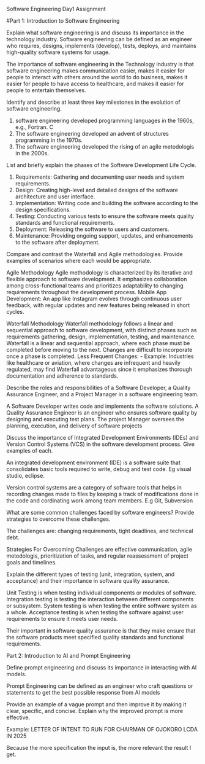 Software Engineering Day1 Assignment

#Part 1: Introduction to Software Engineering

Explain what software engineering is and discuss its importance in the technology industry. 
Software engineering can be defined as an engineer who requires, designs, implements (develop), tests, deploys, and maintains high-quality software systems for usage. 

The importance of software engineering in the Technology industry is that software engineering makes communication easier, makes it easier for people to interact with others around the world to do business, makes it easier for people to have access to healthcare, and makes it easier for people to entertain themselves.

Identify and describe at least three key milestones in the evolution of software engineering.
1. software engineering developed programming languages in the 1960s, e.g., Fortran. C
2. The software engineering developed an advent of structures programming in the 1970s.
3. The software engineering developed the rising of an agile metodologis in the 2000s.

List and briefly explain the phases of the Software Development Life Cycle.
1. Requirements: Gathering and documenting user needs and system requirements.
2. Design: Creating high-level and detailed designs of the software architecture and user interface.
3. Implementation: Writing code and building the software according to the design specifications.
4. Testing: Conducting various tests to ensure the software meets quality standards and functional requirements.
5. Deployment: Releasing the software to users and customers.
6. Maintenance: Providing ongoing support, updates, and enhancements to the software after deployment.

Compare and contrast the Waterfall and Agile methodologies. Provide examples of scenarios where each would be appropriate.

Agile Methodology
Agile methodology is characterized by its iterative and flexible approach to software development. It emphasizes collaboration among cross-functional teams and prioritizes adaptability to changing requirements throughout the development process. Mobile App Development: An app like Instagram evolves through continuous user feedback, with regular updates and new features being released in short cycles.

Waterfall Methodology
Waterfall methodology follows a linear and sequential approach to software development, with distinct phases such as requirements gathering, design, implementation, testing, and maintenance. Waterfall is a linear and sequential approach, where each phase must be completed before moving to the next. Changes are difficult to incorporate once a phase is completed. Less Frequent Changes: - Example: Industries like healthcare or aviation, where changes are infrequent and heavily regulated, may find Waterfall advantageous since it emphasizes thorough documentation and adherence to standards.

Describe the roles and responsibilities of a Software Developer, a Quality Assurance Engineer, and a Project Manager in a software engineering team.

A Software Developer writes code and implements the software solutions.
A Quality Assurance Engineer is an engineer who ensures software quality by designing and executing test plans.
The project Manager oversees the planning, execution, and delivery of software projects 

Discuss the importance of Integrated Development Environments (IDEs) and Version Control Systems (VCS) in the software development process. Give examples of each.

An integrated development environment (IDE) is a software suite that consolidates basic tools required to write, debug and test code. Eg visual studio, eclipse.

Version control systems are a category of software tools that helps in recording changes made to files by keeping a track of modifications done in the code and cordinating work among team members. E.g Git, Subversion

What are some common challenges faced by software engineers? Provide strategies to overcome these challenges.  

The challenges are: changing requirements, tight deadlines, and technical debt.

Strategies For Overcoming Challenges are effective communication, agile metodologis, prioritization of tasks, and regular reassessment of project goals and timelines.

Explain the different types of testing (unit, integration, system, and acceptance) and their importance in software quality assurance.

Unit Testing is when testing individual components or modules of software.
Integration testing is testing the interaction between different components or subsystem.
System testing is when testing the entire software system as a whole.
Acceptance testing is when testing the software against user requirements to ensure it meets user needs. 

Their important in software quality assurance is that they make ensure that the software products meet specified quality standards and functional requirements.

Part 2: Introduction to AI and Prompt Engineering

Define prompt engineering and discuss its importance in interacting with AI models.

Prompt Engineering can be defined as an engineer who craft questions or statements to get the best possible response from AI models

Provide an example of a vague prompt and then improve it by making it clear, specific, and concise. Explain why the improved prompt is more effective.

Example: LETTER OF INTENT TO RUN FOR CHAIRMAN OF OJOKORO LCDA IN 2025

Because the more specification the input is, the more relevant the result I get.

